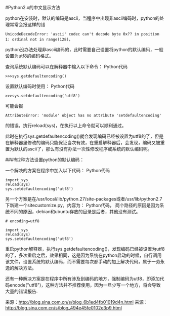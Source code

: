 #Python2.x的中文显示方法

python在安装时，默认的编码是ascii，当程序中出现非ascii编码时，python的处理常常会报这样的错

    UnicodeDecodeError: 'ascii' codec can't decode byte 0x?? in position 1: ordinal not in range(128)，

python没办法处理非ascii编码的，此时需要自己设置将python的默认编码，一般设置为utf8的编码格式。

查询系统默认编码可以在解释器中输入以下命令： Python代码    

    >>>sys.getdefaultencoding() 

设置默认编码时使用： Python代码    

    >>>sys.setdefaultencoding('utf8')  

可能会报

    AttributeError: 'module' object has no attribute 'setdefaultencoding'    

的错误，执行reload(sys)，在执行以上命令就可以顺利通过。

此时在执行sys.getdefaultencoding()就会发现编码已经被设置为utf8的了，但是在解释器里修改的编码只能保证当次有效，在重启解释器后，会发现，编码又被重置为默认的ascii了，那么有没有办法一次性修改程序或系统的默认编码呢。  

###有2种方法设置python的默认编码：

一个解决的方案在程序中加入以下代码： Python代码    

    import sys 
    reload(sys) 
    sys.setdefaultencoding('utf8')   

另一个方案是在/usr/local/lib/python.27/site-packages或者/usr/lib/python2.7下新建一个sitecustomize.py，内容为： Python代码，
两个路径的原因是因为系统不同的原因，debian和ubuntu存放的目录是后者，其他没有测试。 

    # encoding=utf8 

    import sys   
    reload(sys) 
    sys.setdefaultencoding('utf8')  

重启python解释器，执行sys.getdefaultencoding()，发现编码已经被设置为utf8的了，多次重启之后，效果相同，这是因为系统在python启动的时候，自行调用该文件，设置系统的默认编码，而不需要每次都手动的加上解决代码，属于一劳永逸的解决方法。  

还有一种解决方案是在程序中所有涉及到编码的地方，强制编码为utf8，即添加代码encode("utf8")，这种方法并不推荐使用，因为一旦少写一个地方，将会导致大量的错误报告.

来源：http://blog.sina.com.cn/s/blog_6b1ed4fb01019d4n.html
来源：http://blog.sina.com.cn/s/blog_494e45fe0102e3p9.html
